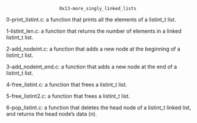 						0x13-more_singly_linked_lists

0-print_listint.c:  a function that prints all the elements of a listint_t list.

1-listint_len.c: a function that returns the number of elements in a linked listint_t list.

2-add_nodeint.c:  a function that adds a new node at the beginning of a listint_t list.

3-add_nodeint_end.c: a function that adds a new node at the end of a listint_t list.

4-free_listint.c: a function that frees a listint_t list.

5-free_listint2.c:  a function that frees a listint_t list.

6-pop_listint.c: a function that deletes the head node of a listint_t linked list, and returns the head node’s data (n).
